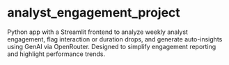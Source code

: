 # analyst_engagement_project
Python app with a Streamlit frontend to analyze weekly analyst engagement, flag interaction or duration drops, and generate auto-insights using GenAI via OpenRouter. Designed to simplify engagement reporting and highlight performance trends.

